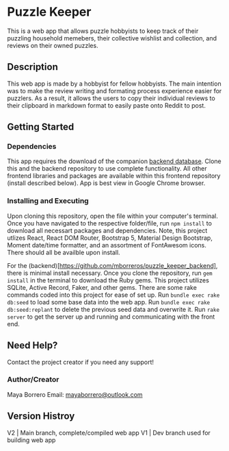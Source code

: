 # Puzzle Keeper

This is a web app that allows puzzle hobbyists to keep track of their puzzling household memebers, their collective wishlist and collection, and reviews on their owned puzzles. 

## Description

This web app is made by a hobbyist for fellow hobbyists. The main intention was to make the review writing and formating process experience easier for puzzlers. As a result, it allows the users to copy their individual reviews to their clipboard in markdown format to easily paste onto Reddit to post. 

## Getting Started

### Dependencies

This app requires the download of the companion [backend database](https://github.com/mborreros/puzzle_keeper_backend). Clone this and the backend repository to use complete functionality. 
All other frontend libraries and packages are available within this frontend repository (install described below).
App is best view in Google Chrome browser. 

### Installing and Executing

Upon cloning this repository, open the file within your computer's terminal. Once you have navigated to the respective folder/file, run `npm install` to download all necessart packages and dependencies. 
Note, this project utlizes React, React DOM Router, Bootstrap 5, Material Design Bootstrap, Moment date/time formatter, and an assortment of FontAwesom icons. There should all be availble upon install. 

For the (backend)[https://github.com/mborreros/puzzle_keeper_backend], there is minimal install necessary. 
Once you clone the repository, run `gem install` in the terminal to download the Ruby gems. This project utilizes SQLite, Active Record, Faker, and other gems. 
There are some rake commands coded into this project for ease of set up. Run `bundle exec rake db:seed` to load some base data into the web app. Run `bundle exec rake db:seed:replant` to delete the previous seed data and overwrite it. 
Run `rake server` to get the server up and running and communicating with the front end. 

## Need Help?

Contact the project creator if you need any support!

### Author/Creator

Maya Borrero 
Email: mayaborrero@outlook.com


## Version Histroy

V2 | Main branch, complete/compiled web app
V1 | Dev branch used for building web app
